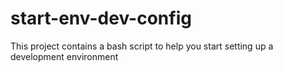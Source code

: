 # start-env-dev-config
This project contains a bash script to help you start setting up a development environment
